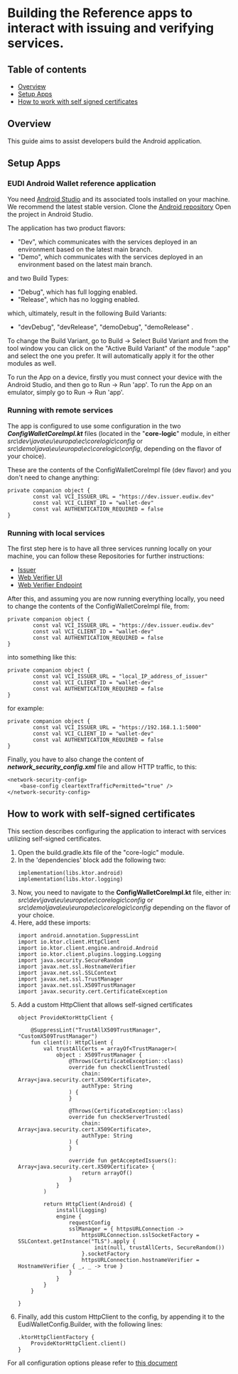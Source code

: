 # Building the Reference apps to interact with issuing and verifying services.
## Table of contents
* [Overview](#overview)
* [Setup Apps](#setup-apps)
* [How to work with self signed certificates](#how-to-work-with-self-signed-certificates)
## Overview
This guide aims to assist developers build the Android application.

## Setup Apps
### EUDI Android Wallet reference application
You need [Android Studio](https://developer.android.com/studio) and its associated tools installed on your machine. We recommend the latest stable version.
Clone the [Android repository](https://github.com/eu-digital-identity-wallet/eudi-app-android-wallet-ui)
Open the project in Android Studio.

The application has two product flavors:
- "Dev", which communicates with the services deployed in an environment based on the latest main branch.
- "Demo", which communicates with the services deployed in an environment based on the latest main branch.

and two Build Types:
- "Debug", which has full logging enabled.
- "Release", which has no logging enabled.

which, ultimately, result in the following Build Variants:

- "devDebug", "devRelease", "demoDebug", "demoRelease" .

To change the Build Variant, go to Build -> Select Build Variant and from the tool window you can click on the "Active Build Variant" of the module ":app" and select the one you prefer.
It will automatically apply it for the other modules as well.

To run the App on a device, firstly you must connect your device with the Android Studio, and then go to Run -> Run 'app'.
To run the App on an emulator, simply go to Run -> Run 'app'.

### Running with remote services
The app is configured to use some configuration in the two ***ConfigWalletCoreImpl.kt*** files (located in the "**core-logic**" module, in either
*src\dev\java\eu\europa\ec\corelogic\config* or
*src\demo\java\eu\europa\ec\corelogic\config*,
depending on the flavor of your choice).

These are the contents of the ConfigWalletCoreImpl file (dev flavor) and you don't need to change anything:
```
private companion object {
        const val VCI_ISSUER_URL = "https://dev.issuer.eudiw.dev"
        const val VCI_CLIENT_ID = "wallet-dev"
        const val AUTHENTICATION_REQUIRED = false
}
```

### Running with local services
The first step here is to have all three services running locally on your machine,
you can follow these Repositories for further instructions:
* [Issuer](https://github.com/eu-digital-identity-wallet/eudi-srv-web-issuing-eudiw-py)
* [Web Verifier UI](https://github.com/eu-digital-identity-wallet/eudi-web-verifier)
* [Web Verifier Endpoint](https://github.com/eu-digital-identity-wallet/eudi-srv-web-verifier-endpoint-23220-4-kt)


After this, and assuming you are now running everything locally,
you need to change the contents of the ConfigWalletCoreImpl file, from:
```
private companion object {
        const val VCI_ISSUER_URL = "https://dev.issuer.eudiw.dev"
        const val VCI_CLIENT_ID = "wallet-dev"
        const val AUTHENTICATION_REQUIRED = false
}
```
into something like this:
```
private companion object {
        const val VCI_ISSUER_URL = "local_IP_address_of_issuer"
        const val VCI_CLIENT_ID = "wallet-dev"
        const val AUTHENTICATION_REQUIRED = false
}
```

for example:
```
private companion object {
        const val VCI_ISSUER_URL = "https://192.168.1.1:5000"
        const val VCI_CLIENT_ID = "wallet-dev"
        const val AUTHENTICATION_REQUIRED = false
}
```

Finally, you have to also change the content of ***network_security_config.xml*** file and allow HTTP traffic, to this:
```
<network-security-config>
    <base-config cleartextTrafficPermitted="true" />
</network-security-config>
```

## How to work with self-signed certificates

This section describes configuring the application to interact with services utilizing self-signed certificates.

1. Open the build.gradle.kts file of the "core-logic" module.
2. In the 'dependencies' block add the following two:
    ```
    implementation(libs.ktor.android)
    implementation(libs.ktor.logging)
    ```
3. Now, you need to navigate to the **ConfigWalletCoreImpl.kt** file, either in:
   *src\dev\java\eu\europa\ec\corelogic\config* or
   *src\demo\java\eu\europa\ec\corelogic\config*
   depending on the flavor of your choice.
4. Here, add these imports:
    ```
    import android.annotation.SuppressLint
    import io.ktor.client.HttpClient
    import io.ktor.client.engine.android.Android
    import io.ktor.client.plugins.logging.Logging
    import java.security.SecureRandom
    import javax.net.ssl.HostnameVerifier
    import javax.net.ssl.SSLContext
    import javax.net.ssl.TrustManager
    import javax.net.ssl.X509TrustManager
    import javax.security.cert.CertificateException
    ```
5. Add a custom HttpClient that allows self-signed certificates
    ```
    object ProvideKtorHttpClient {

        @SuppressLint("TrustAllX509TrustManager", "CustomX509TrustManager")
        fun client(): HttpClient {
            val trustAllCerts = arrayOf<TrustManager>(
                object : X509TrustManager {
                    @Throws(CertificateException::class)
                    override fun checkClientTrusted(
                        chain: Array<java.security.cert.X509Certificate>,
                        authType: String
                    ) {
                    }

                    @Throws(CertificateException::class)
                    override fun checkServerTrusted(
                        chain: Array<java.security.cert.X509Certificate>,
                        authType: String
                    ) {
                    }

                    override fun getAcceptedIssuers(): Array<java.security.cert.X509Certificate> {
                        return arrayOf()
                    }
                }
            )

            return HttpClient(Android) {
                install(Logging)
                engine {
                    requestConfig
                    sslManager = { httpsURLConnection ->
                        httpsURLConnection.sslSocketFactory = SSLContext.getInstance("TLS").apply {
                            init(null, trustAllCerts, SecureRandom())
                        }.socketFactory
                        httpsURLConnection.hostnameVerifier = HostnameVerifier { _, _ -> true }
                    }
                }
            }
        }

    }
    ```
6. Finally, add this custom HttpClient to the config, by appending it to the EudiWalletConfig.Builder, with the following lines:
    ```
   .ktorHttpClientFactory {
        ProvideKtorHttpClient.client()
   }
    ```

For all configuration options please refer to [this document](configuration.md)
